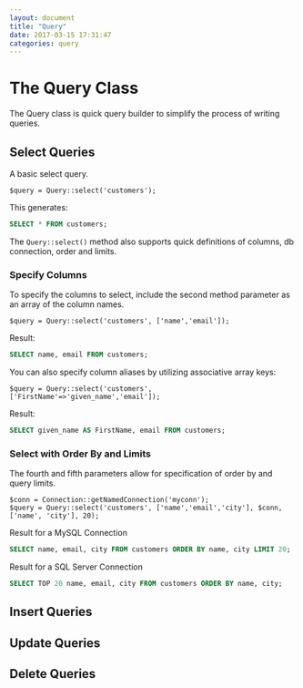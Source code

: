 ```yaml
---
layout: document
title: "Query"
date: 2017-03-15 17:31:47
categories: query
---
```


# The Query Class

The Query class is quick query builder to simplify the process of writing
queries.

## Select Queries

A basic select query.

```php?start_inline=1
$query = Query::select('customers');
```

This generates:

```sql
SELECT * FROM customers;
```

The `Query::select()` method also supports quick definitions of columns,
db connection, order and limits.

### Specify Columns

To specify the columns to select, include the second method parameter as
an array of the column names.

```php?start_inline=1
$query = Query::select('customers', ['name','email']);
```

Result:

```sql
SELECT name, email FROM customers;
```

You can also specify column aliases by utilizing associative array keys:

```php?start_inline=1
$query = Query::select('customers', ['FirstName'=>'given_name','email']);
```

Result:

```sql
SELECT given_name AS FirstName, email FROM customers;
```

### Select with Order By and Limits

The fourth and fifth parameters allow for specification of order by and
query limits.

```php?start_inline=1
$conn = Connection::getNamedConnection('myconn');
$query = Query::select('customers', ['name','email','city'], $conn, ['name', 'city'], 20);
```

Result for a MySQL Connection

```sql
SELECT name, email, city FROM customers ORDER BY name, city LIMIT 20;
```

Result for a SQL Server Connection

```sql
SELECT TOP 20 name, email, city FROM customers ORDER BY name, city;
```

## Insert Queries

## Update Queries

## Delete Queries
